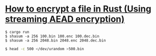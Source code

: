 # [How to encrypt a file in Rust (Using streaming AEAD encryption)](https://kerkour.com/rust-file-encryption)

```shell
$ cargo run
$ shasum -a 256 100.bin 100.enc 100.dec.bin
$ shasum -a 256 2048.bin 2048.enc 2048.dec.bin
```

```bash
$ head -c 500 </dev/urandom >500.bin
```
